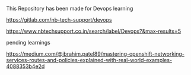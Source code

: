 This Repository has been made for Devops learning




https://gitlab.com/nb-tech-support/devops

https://www.nbtechsupport.co.in/search/label/Devops?&max-results=5


pending learnings

https://medium.com/@ibrahim.patel89/mastering-openshift-networking-services-routes-and-policies-explained-with-real-world-examples-4088353b4e2d
